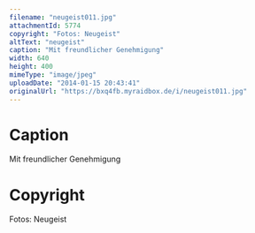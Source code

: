 ```yaml
---
filename: "neugeist011.jpg"
attachmentId: 5774
copyright: "Fotos: Neugeist"
altText: "neugeist"
caption: "Mit freundlicher Genehmigung"
width: 640
height: 400
mimeType: "image/jpeg"
uploadDate: "2014-01-15 20:43:41"
originalUrl: "https://bxq4fb.myraidbox.de/i/neugeist011.jpg"
---
```


# Caption

Mit freundlicher Genehmigung

# Copyright

Fotos: Neugeist

